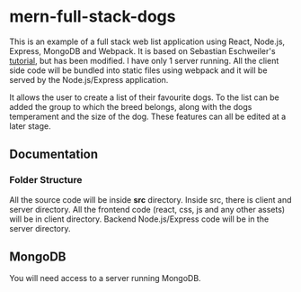 # mern-full-stack-dogs

This is an example of a full stack web list application using React, Node.js, Express, MongoDB and Webpack. It is based on Sebastian Eschweiler's [tutorial](https://codingthesmartway.com/the-mern-stack-tutorial-building-a-react-crud-application-from-start-to-finish-part-1), but has been modified.
l have only 1 server running. All the client side code will be bundled into static files using webpack and it will be served by the Node.js/Express application.

It allows the user to create a list of their favourite dogs. To the list can be added the group to which the breed belongs, along with the dogs temperament and the size of the dog. These features can all be edited at a later stage.

## Documentation

### Folder Structure

All the source code will be inside **src** directory. Inside src, there is client and server directory. All the frontend code (react, css, js and any other assets) will be in client directory. Backend Node.js/Express code will be in the server directory.

## MongoDB

You will need access to a server running MongoDB.

